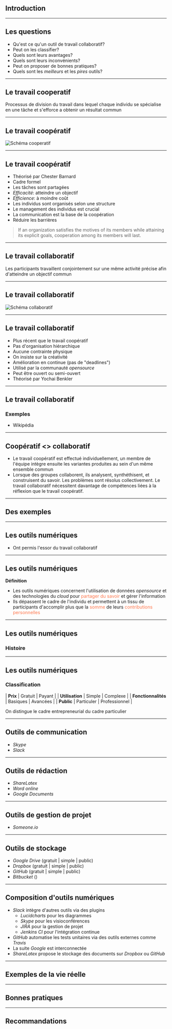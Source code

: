 ## Introduction

---

## Les questions

- Qu'est ce qu'un outil de travail collaboratif?
- Peut on les classifier?
- Quels sont leurs avantages?
- Quels sont leurs inconvénients?
- Peut on proposer de bonnes pratiques?
- Quels sont les *meilleurs* et les *pires* outils?

---

## Le travail cooperatif
Processus de division du travail dans lequel chaque individu se spécialise en une tâche et s'efforce a obtenir un résultat commun


---

## Le travail coopératif

![Schéma cooperatif](/static/content/ingenierie_collective/schema_cooperatif.jpg)

---


## Le travail coopératif

- Théorisé par Chester Barnard
- Cadre formel
- Les tâches sont partagées
- *Efficacité*: atteindre un objectif
- *Efficience*: à moindre coût
- Les individus sont organisés selon une structure
- Le management des individus est crucial
- La communication est la base de la coopération
- Réduire les barrières

> If an organization satisfies the motives of its members while attaining its explicit goals, cooperation among its members will last.

---

## Le travail collaboratif
Les participants travaillent conjointement sur une même activité précise afin d'atteindre un objectif commun


---

## Le travail collaboratif

![Schéma collaboratif](/static/content/ingenierie_collective/schema_collaboratif.jpg)

---

## Le travail collaboratif

- Plus récent que le travail coopératif
- Pas d'organisation hiérarchique
- Aucune contrainte physique
- On insiste sur la créativité
- Amélioration en continue (pas de "deadlines")
- Utilisé par la communauté *opensource*
- Peut être ouvert ou semi-ouvert
- Théorisé par Yochai Benkler

---

## Le travail collaboratif
### Exemples
- Wikipédia

---

## Coopératif <> collaboratif

- Le travail coopératif est effectué individuellement, un membre de l'équipe intègre ensuite les variantes produites au sein d'un même ensemble commun
- Lorsque des groupes collaborent, ils analysent, synthéthisent, et construisent du savoir. Les problèmes sont résolus collectivement. Le travail collaboratif nécessitent davantage de compétences liées à la réflexion que le travail coopératif.


---

## Des exemples

---

## Les outils numériques

- Ont permis l'essor du travail collaboratif

---

## Les outils numériques

**Définition**
- Les outils numériques concernent l'utilisation de données *opensource* et des technologies du *cloud* pour <font color="#ff784e">partager du savoir</font> et gérer l'information
- Ils dépassent le cadre de l'individu et permettent à un tissu de participants d'accomplir plus que la <font color="#ff784e">somme</font> de leurs <font color="#ff784e">contributions personnelles</font>
---

## Les outils numériques

### Histoire



---

## Les outils numériques

### Classification

|       **Prix**      |   Gratuit  |     Payant    |
|   **Utilisation**   |   Simple   |    Complexe   |
| **Fonctionnalités** |  Basiques  |    Avancées   |
|      **Public**     | Particuler | Professionnel |

On distingue le cadre entrepreneurial du cadre particulier

---

## Outils de communication

- *Skype*
- *Slack*


---

## Outils de rédaction

- *ShareLatex*
- *Word online*
- *Google Documents*

---

## Outils de gestion de projet

- *Someone.io*

---

## Outils de stockage

- *Google Drive* (gratuit | simple | public)
- *Dropbox* (gratuit | simple | public)
- *GitHub* (gratuit | simple | public)
- *Bitbucket* ()


---

## Composition d'outils numériques

- *Slack* intègre d'autres outils via des plugins
	- *Lucidcharts* pour les diagrammes
	- *Skype* pour les visioconférences
	- *JIRA* pour la gestion de projet
	- *Jenkins CI* pour l'intégration continue
- *GitHub* automatise les tests unitaires via des outils externes comme *Travis*
- La suite *Google* est interconnectée
- *ShareLatex* propose le stockage des documents sur *Dropbox* ou *GitHub*

---

## Exemples de la vie réelle

---

## Bonnes pratiques

---

## Recommandations
